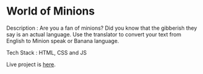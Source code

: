 # World of Minions

Description : Are you a fan of minions? Did you know that the gibberish they say is an actual language. Use the translator to convert your text from English to Minion speak or Banana language.

Tech Stack : HTML, CSS and JS

Live project is [here](https://worldofminions.netlify.app/).
